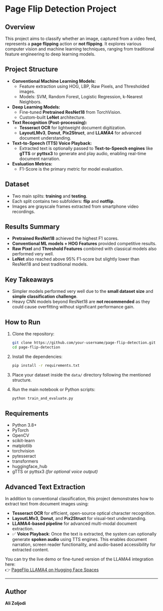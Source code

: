 
# Page Flip Detection Project

## Overview
This project aims to classify whether an image, captured from a video feed, represents a **page flipping** action or **not flipping**. It explores various computer vision and machine learning techniques, ranging from traditional feature engineering to deep learning models.

## Project Structure
- **Conventional Machine Learning Models:**
  - Feature extraction using HOG, LBP, Raw Pixels, and Thresholded images.
  - Models: SVM, Random Forest, Logistic Regression, k-Nearest Neighbors.
- **Deep Learning Models:**
  - Fine-tuned **Pretrained ResNet18** from TorchVision.
  - Custom-built **LeNet** architecture.
- **Text Recognition (Post-processing):**
  - **Tesseract OCR** for lightweight document digitization.
  - **LayoutLMv3**, **Donut**, **Pix2Struct**, and **LLAMA4** for advanced document understanding.
- **Text-to-Speech (TTS) Voice Playback:**
  - Extracted text is optionally passed to **Text-to-Speech engines** like **gTTS** or **pyttsx3** to generate and play audio, enabling real-time document narration.
- **Evaluation Metrics:**
  - F1-Score is the primary metric for model evaluation.

## Dataset
- Two main splits: **training** and **testing**.
- Each split contains two subfolders: **flip** and **notflip**.
- Images are grayscale frames extracted from smartphone video recordings.

## Results Summary
- **Pretrained ResNet18** achieved the highest F1 scores.
- **Conventional ML models + HOG Features** provided competitive results.
- **Raw Pixel** and **Threshold Features** combined with classical models also performed very well.
- **LeNet** also reached above 95% F1-score but slightly lower than ResNet18 and best traditional models.

## Key Takeaways
- Simpler models performed very well due to the **small dataset size** and **simple classification challenge**.
- Heavy CNN models beyond ResNet18 are **not recommended** as they could cause overfitting without significant performance gain.

## How to Run
1. Clone the repository:
   ```bash
   git clone https://github.com/your-username/page-flip-detection.git
   cd page-flip-detection
   ```

2. Install the dependencies:
   ```bash
   pip install -r requirements.txt
   ```

3. Place your dataset inside the `data/` directory following the mentioned structure.

4. Run the main notebook or Python scripts:
   ```bash
   python train_and_evaluate.py
   ```

## Requirements
- Python 3.8+
- PyTorch
- OpenCV
- scikit-learn
- matplotlib
- torchvision
- pytesseract
- transformers
- huggingface_hub
- gTTS or pyttsx3 *(for optional voice output)*

## Advanced Text Extraction
In addition to conventional classification, this project demonstrates how to extract text from document images using:
- **Tesseract OCR** for efficient, open-source optical character recognition.
- **LayoutLMv3**, **Donut**, and **Pix2Struct** for visual-text understanding.
- **LLAMA4-based pipeline** for advanced multi-modal document extraction.
- ✅ **Voice Playback**: Once the text is extracted, the system can optionally generate **spoken audio** using TTS engines. This enables document narration, screen reader functionality, and audio-based accessibility for extracted content.

You can try the live demo or fine-tuned version of the LLAMA4 integration here:  
👉 [PageFlip LLAMA4 on Hugging Face Spaces](https://huggingface.co/spaces/alizoljodi/LLM_OCR)

---

## Author
**Ali Zoljodi**
